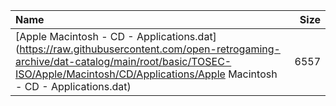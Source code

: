 |Name|Size|
|:---|---:|
|[Apple Macintosh - CD - Applications.dat](https://raw.githubusercontent.com/open-retrogaming-archive/dat-catalog/main/root/basic/TOSEC-ISO/Apple/Macintosh/CD/Applications/Apple Macintosh - CD - Applications.dat)|6557|
